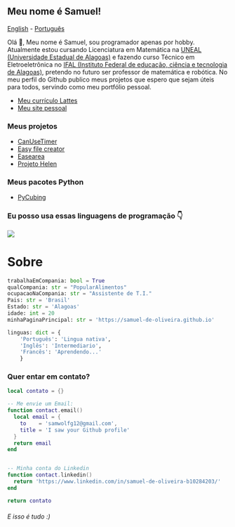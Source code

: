## Meu nome é Samuel!

[English](https://github.com/Samuel-de-Oliveira/Samuel-de-Oliveira) - [Português](https://github.com/Samuel-de-Oliveira/Samuel-de-Oliveira/blob/main/LEIA-ME.md)

Olá 👋, Meu nome é Samuel, sou programador apenas por hobby. Atualmente estou cursando Licenciatura em Matemática na [UNEAL (Universidade Estadual de Alagoas)](https://uneal.edu.br)
e fazendo curso Técnico em Eletroeletrônica no [IFAL (Instituto Federal de educação, ciência e tecnologia de Alagoas)](https://www2.ifal.edu.br/),
pretendo no futuro ser professor de matemática e robótica. No meu perfil do Github publico meus projetos que espero que sejam úteis para todos, servindo como meu portfólio pessoal.

- [Meu currículo Lattes](https://lattes.cnpq.br/6075984029805616/)
- [Meu site pessoal](https://samuel-de-oliveira.github.io/)

### Meus projetos

- [CanUseTimer](https://github.com/Samuel-de-Oliveira/CanUseTimer)
- [Easy file creator](https://github.com/Samuel-de-Oliveira/easyFileCreator)
- [Easearea](https://github.com/Samuel-de-Oliveira/easearea)
- [Projeto Helen](https://github.com/samuel-de-Oliveira/helen)

### Meus pacotes Python

- [PyCubing](https://github.com/Samuel-de-Oliveira/PyCubing)

### Eu posso usa essas linguagens de programação 👇

<img src="https://github-readme-stats.vercel.app/api/top-langs/?username=samuel-de-oliveira&layout=compact&langs_count=16&theme=darcula&locale=pt-br">

# Sobre

``` Python
trabalhaEmCompania: bool = True
qualCompania: str = "PopularAlimentos"
ocupacaoNaCompania: str = "Assistente de T.I."
Pais: str = 'Brasil'
Estado: str = 'Alagoas'
idade: int = 20
minhaPaginaPrincipal: str = 'https://samuel-de-oliveira.github.io'

linguas: dict = {
    'Português': 'Lingua nativa', 
    'Inglês': 'Intermediario',
    'Francês': 'Aprendendo...'
    }
```

### Quer entar em contato?
```lua
local contato = {}

-- Me envie um Email:
function contact.email()
  local email = {
    to    = 'samwolfg12@gmail.com',
    title = 'I saw your Github profile'
  }
  return email
end


-- Minha conta do Linkedin
function contact.linkedin()
  return 'https://www.linkedin.com/in/samuel-de-oliveira-b10284203/'
end

return contato
```

###### *E isso é tudo :)*
